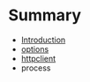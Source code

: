 # Summary

* [Introduction](README.md)
* [options](options.md)
* [httpclient](httpclient.md)
* process

